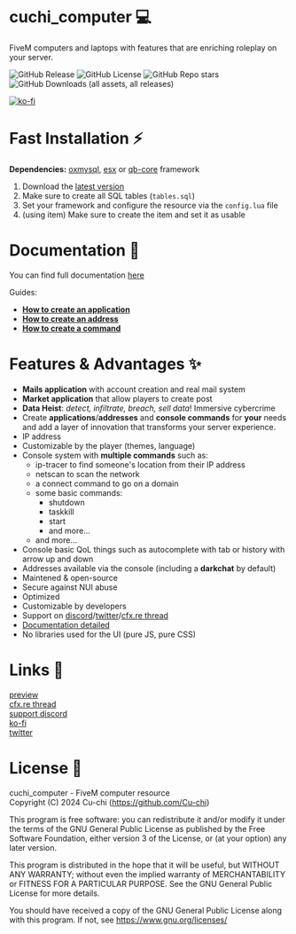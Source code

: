 # cuchi_computer 💻
FiveM computers and laptops with features that are enriching roleplay on your server.

![GitHub Release](https://img.shields.io/github/v/release/Cu-chi/cuchi_computer?style=flat-square)
![GitHub License](https://img.shields.io/github/license/Cu-chi/cuchi_computer?style=flat-square)
![GitHub Repo stars](https://img.shields.io/github/stars/Cu-chi/cuchi_computer?style=flat-square)
![GitHub Downloads (all assets, all releases)](https://img.shields.io/github/downloads/Cu-chi/cuchi_computer/total?style=flat-square)  

[![ko-fi](https://ko-fi.com/img/githubbutton_sm.svg)](https://ko-fi.com/M4M7W2F0B)

# Fast Installation ⚡
**Dependencies:** [oxmysql](https://github.com/overextended/oxmysql), [esx](https://github.com/esx-framework/esx_core) or [qb-core](https://github.com/qbcore-framework/qb-core) framework
1. Download the [latest version](https://github.com/Cu-chi/cuchi_cameraEditor/releases/latest/download/cuchi_computer.zip)
2. Make sure to create all SQL tables (`tables.sql`)
3. Set your framework and configure the resource via the `config.lua` file
4. (using item) Make sure to create the item and set it as usable

# Documentation 📕
You can find full documentation [here](https://docs.cu-chi.fr/docs/cuchi_computer/setup)

Guides:  
- [**How to create an application**](https://docs.cu-chi.fr/docs/cuchi_computer/guides/application)  
- [**How to create an address**](https://docs.cu-chi.fr/docs/cuchi_computer/guides/address)  
- [**How to create a command**](https://docs.cu-chi.fr/docs/cuchi_computer/guides/command)  

# Features & Advantages ✨

- **Mails application** with account creation and real mail system
- **Market application** that allow players to create post
- **Data Heist**: *detect, infiltrate, breach, sell data*! Immersive cybercrime
- Create **applications**/**addresses** and **console commands** for **your** needs and add a layer of innovation that transforms your server experience.
- IP address
- Customizable by the player (themes, language)
- Console system with **multiple commands** such as:
    - ip-tracer to find someone's location from their IP address
    - netscan to scan the network
    - a connect command to go on a domain
    - some basic commands:
        - shutdown
        - taskkill
        - start
        - and more...
    - and more...
- Console basic QoL things such as autocomplete with tab or history with arrow up and down
- Addresses available via the console (including a **darkchat** by default)
- Maintened & open-source
- Secure against NUI abuse
- Optimized
- Customizable by developers
- Support on [discord](https://discord.gg/fvRFgRXkkx)/[twitter](https://twitter.com/cuch_i)/[cfx.re thread](https://forum.cfx.re/t/free-computers-usable-computers-with-attention-to-detail/5224167)
- [Documentation detailed](https://docs.cu-chi.fr/docs/cuchi_computer/setup)
- No libraries used for the UI (pure JS, pure CSS)

# Links 🔗
[preview](https://youtu.be/V6BV3gB8dpA)  
[cfx.re thread](https://forum.cfx.re/t/free-computers-usable-computers-with-attention-to-detail/5224167)  
[support discord](https://discord.gg/fvRFgRXkkx)  
[ko-fi](https://ko-fi.com/M4M7W2F0B)  
[twitter](https://twitter.com/cuch_i)  

# License 📜
cuchi_computer - FiveM computer resource  
Copyright (C) 2024 Cu-chi (https://github.com/Cu-chi)

This program is free software: you can redistribute it and/or modify
it under the terms of the GNU General Public License as published by
the Free Software Foundation, either version 3 of the License, or
(at your option) any later version.

This program is distributed in the hope that it will be useful,
but WITHOUT ANY WARRANTY; without even the implied warranty of
MERCHANTABILITY or FITNESS FOR A PARTICULAR PURPOSE.  See the
GNU General Public License for more details.

You should have received a copy of the GNU General Public License
along with this program.  If not, see <https://www.gnu.org/licenses/>